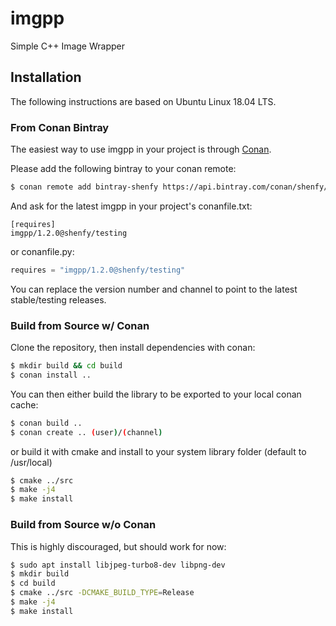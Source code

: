 # imgpp
Simple C++ Image Wrapper

## Installation
The following instructions are based on Ubuntu Linux 18.04 LTS.

### From Conan Bintray
The easiest way to use imgpp in your project is through [Conan](https://conan.io).

Please add the following bintray to your conan remote:
```bash
$ conan remote add bintray-shenfy https://api.bintray.com/conan/shenfy/oss
```
And ask for the latest imgpp in your project's conanfile.txt:
```
[requires]
imgpp/1.2.0@shenfy/testing
```
or conanfile.py:
```python
requires = "imgpp/1.2.0@shenfy/testing"
```

You can replace the version number and channel to point to the latest stable/testing releases.

### Build from Source w/ Conan
Clone the repository, then install dependencies with conan:
```bash
$ mkdir build && cd build
$ conan install ..
```
You can then either build the library to be exported to your local conan cache:
```bash
$ conan build ..
$ conan create .. (user)/(channel)
```
or build it with cmake and install to your system library folder (default to /usr/local)
```bash
$ cmake ../src
$ make -j4
$ make install
```

### Build from Source w/o Conan
This is highly discouraged, but should work for now:
```bash
$ sudo apt install libjpeg-turbo8-dev libpng-dev
$ mkdir build
$ cd build
$ cmake ../src -DCMAKE_BUILD_TYPE=Release
$ make -j4
$ make install
```
